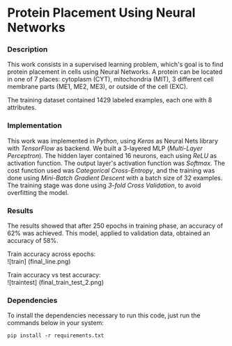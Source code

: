# Protein Placement Using Neural Networks  

### Description  

This work consists in a supervised learning problem, which's goal is to find protein placement in cells using Neural Networks. A protein can be located in one of 7 places: cytoplasm (CYT), mitochondria (MIT), 3 different cell membrane parts (ME1, ME2, ME3), or outside of the cell (EXC).  

The training dataset contained 1429 labeled examples, each one with 8 attributes.  

### Implementation   

This work was implemented in _Python_, using _Keras_ as Neural Nets library with _TensorFlow_ as backend. We built a 3-layered MLP (_Multi-Layer Perceptron_). The hidden layer contained 16 neurons, each using _ReLU_ as activation function. The output layer's activation function was _Softmax_. The cost function used was _Categorical Cross-Entropy_, and the training was done using _Mini-Batch Gradient Descent_ with a batch size of 32 examples. The training stage was done using _3-fold Cross Validation_, to avoid overfitting the model.   

### Results  

The results showed that after 250 epochs in training phase, an accuracy of 62% was achieved. This model, applied to validation data, obtained an accuracy of 58%.   

Train accuracy across epochs:  
![train] (final_line.png)  

Train accuracy vs test accuracy:  
![traintest] (final_train_test_2.png)  

### Dependencies  

To install the dependencies necessary to run this code, just run the commands below in your system:

```  
pip install -r requirements.txt  
```  

